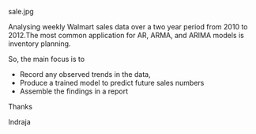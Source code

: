 sale.jpg

Analysing weekly Walmart sales data over a two year period from 2010 to 2012.The most common application for AR, ARMA, and ARIMA models is inventory planning.

So, the main focus is to

- Record any observed trends in the data,
- Produce a trained model to predict future sales numbers
- Assemble the findings in a report


Thanks

Indraja

